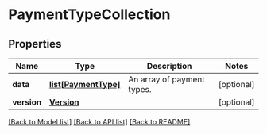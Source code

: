 # PaymentTypeCollection

## Properties
Name | Type | Description | Notes
------------ | ------------- | ------------- | -------------
**data** | [**list[PaymentType]**](PaymentType.md) | An array of payment types. | [optional] 
**version** | [**Version**](Version.md) |  | [optional] 

[[Back to Model list]](../README.md#documentation-for-models) [[Back to API list]](../README.md#documentation-for-api-endpoints) [[Back to README]](../README.md)


